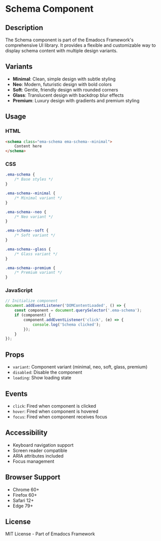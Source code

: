 # Schema Component

## Description
The Schema component is part of the Emadocs Framework's comprehensive UI library. It provides a flexible and customizable way to display schema content with multiple design variants.

## Variants
- **Minimal**: Clean, simple design with subtle styling
- **Neo**: Modern, futuristic design with bold colors
- **Soft**: Gentle, friendly design with rounded corners
- **Glass**: Translucent design with backdrop blur effects
- **Premium**: Luxury design with gradients and premium styling

## Usage

### HTML
```html
<schema class="ema-schema ema-schema--minimal">
    Content here
</schema>
```

### CSS
```css
.ema-schema {
    /* Base styles */
}

.ema-schema--minimal {
    /* Minimal variant */
}

.ema-schema--neo {
    /* Neo variant */
}

.ema-schema--soft {
    /* Soft variant */
}

.ema-schema--glass {
    /* Glass variant */
}

.ema-schema--premium {
    /* Premium variant */
}
```

### JavaScript
```javascript
// Initialize component
document.addEventListener('DOMContentLoaded', () => {
    const component = document.querySelector('.ema-schema');
    if (component) {
        component.addEventListener('click', (e) => {
            console.log('Schema clicked');
        });
    }
});
```

## Props
- `variant`: Component variant (minimal, neo, soft, glass, premium)
- `disabled`: Disable the component
- `loading`: Show loading state

## Events
- `click`: Fired when component is clicked
- `hover`: Fired when component is hovered
- `focus`: Fired when component receives focus

## Accessibility
- Keyboard navigation support
- Screen reader compatible
- ARIA attributes included
- Focus management

## Browser Support
- Chrome 60+
- Firefox 60+
- Safari 12+
- Edge 79+

## License
MIT License - Part of Emadocs Framework
